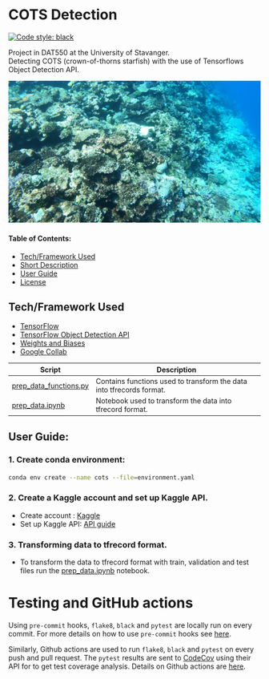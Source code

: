 <a name="toppp"></a>
# COTS Detection

[![Code style: black](https://img.shields.io/badge/code%20style-black-000000.svg)](https://github.com/psf/black)

Project in DAT550 at the University of Stavanger.  
Detecting COTS (crown-of-thorns starfish) with the use of Tensorflows Object Detection API.  

![Image from dataset](https://github.com/havardMoe/cots_detection/blob/cab3dfde862b47d9aa4af29996229096a5917728/images/vis.png)

#### Table of Contents:  
- [Tech/Framework Used](#tech)  
- [Short Description](#desc)  
- [User Guide](#usr-guide)  
- [License](#license)

<a name="tech"></a>
## Tech/Framework Used
- [TensorFlow](https://www.tensorflow.org/api_docs/python/tf)
- [TensorFlow Object Detection API](https://github.com/tensorflow/models/tree/master/research/object_detection)
- [Weights and Biases](https://wandb.ai/site)
- [Google Collab](https://colab.research.google.com/?utm_source=scs-index)


Script  | Description
------------- | ------------- 
[prep_data_functions.py](https://github.com/havardMoe/cots_detection/blob/59836d38673fdc7e8f771f0a619c543ef1c8ba19/code/prep_data_functions.py)  | Contains functions used to transform the data into tfrecords format.
[prep_data.ipynb](https://github.com/havardMoe/cots_detection/blob/59836d38673fdc7e8f771f0a619c543ef1c8ba19/code/prep_data.ipynb)  | Notebook used to transform the data into tfrecord format.

<a name="usr-guide"></a>
## User Guide:
### 1. Create conda environment:
```bash
conda env create --name cots --file=environment.yaml
```
### 2. Create a Kaggle account and set up Kaggle API. 
- Create account : [Kaggle](https://www.kaggle.com/)
- Set up Kaggle API: [API guide](https://www.kaggle.com/docs/api)
### 3. Transforming data to tfrecord format.
- To transform the data to tfrecord format with train, validation and test files run the [prep_data.ipynb](https://github.com/havardMoe/cots_detection/blob/59836d38673fdc7e8f771f0a619c543ef1c8ba19/code/prep_data.ipynb) notebook.

# Testing and GitHub actions

Using `pre-commit` hooks, `flake8`, `black` and `pytest` are locally run on every commit. For more details on how to use `pre-commit` hooks see [here](https://github.com/iai-group/guidelines/tree/main/python#install-pre-commit-hooks).

Similarly, Github actions are used to run `flake8`, `black` and `pytest` on every push and pull request. The `pytest` results are sent to [CodeCov](https://about.codecov.io/) using their API for to get test coverage analysis. Details on Github actions are [here](https://github.com/iai-group/guidelines/blob/main/github/Actions.md).

